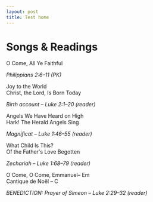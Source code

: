 ```yaml
---
layout: post
title: Test home
---
```


# Songs & Readings #

O Come, All Ye Faithful

*Philippians 2:6–11 (PK)*

Joy to the World  
Christ, the Lord, Is Born Today

*Birth account – Luke 2:1–20 (reader)*

Angels We Have Heard on High  
Hark! The Herald Angels Sing

*Magnificat – Luke 1:46–55 (reader)*

What Child Is This?  
Of the Father's Love Begotten

*Zechariah – Luke 1:68–79 (reader)*

O Come, O Come, Emmanuel– Em   
Cantique de Noël – C

*BENEDICTION: Prayer of Simeon – Luke 2:29–32 (reader)*

